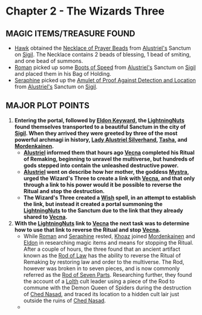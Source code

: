 # Chapter 2 - The Wizards Three

## MAGIC ITEMS/TREASURE FOUND
- [Hawk](<../PC's/Hawk.html>) obtained the [Necklace of Prayer Beads](https://www.dndbeyond.com/magic-items/9228862-necklace-of-prayer-beads) from [Alustriel's](<../NPC's/Alustriel Silverhand.html>) Sanctum on [Sigil](<../LOCATIONS/Sigil.html>). The Necklace contains 2 beads of blessing, 1 bead of smiting, and one bead of summons.
- [Roman](<../PC's/Roman.html>) picked up some [Boots of Speed](https://www.dndbeyond.com/magic-items/4589-boots-of-speed) from [Alustriel's](<../NPC's/Alustriel Silverhand.html>) Sanctum on [Sigil](<../LOCATIONS/Sigil.html>) and placed them in his Bag of Holding.
- [Seraphine](<../PC's/Seraphine.html>) picked up the [Amulet of Proof Against Detection and Location](https://www.dndbeyond.com/magic-items/4569-amulet-of-proof-against-detection-and-location) from [Alustriel's](<../NPC's/Alustriel Silverhand.html>) Sanctum on [Sigil](<../LOCATIONS/Sigil.html>).

## MAJOR PLOT POINTS
1. **Entering the portal, followed by [Eldon Keyward](<../NPC's/Minor NPC's/Eldon Keyward.html>), the [LightningNuts](<../PC's/LightningNuts.html>) found themselves transported to a beautiful Sanctum in the city of [Sigil](<../LOCATIONS/Sigil.html>). When they arrived they were greeted by three of the most powerful archmagi in history, [Lady Alustriel Silverhand](<../NPC's/Alustriel Silverhand.html>), [Tasha](<../NPC's/Tasha.html>), and [Mordenkainen](<../NPC's/Mordenkainen.html>).**
	-  **[Alustriel](<../NPC's/Alustriel Silverhand.html>) informed them that hours ago [Vecna](<../NPC's/Vecna.html>) completed his Ritual of Remaking, beginning to unravel the multiverse, but hundreds of gods stepped into contain the unleashed destructive power.** 
	-  **[Alustriel](<../NPC's/Alustriel Silverhand.html>) went on describe how her mother, the goddess [Mystra](https://forgottenrealms.fandom.com/wiki/Mystra), urged the Wizard's Three to create a link with [Vecna](<../NPC's/Vecna.html>), and that only through a link to his power would it be possible to reverse the Ritual and stop the destruction.**
	- **The Wizard's Three created a [Wish](https://www.dndbeyond.com/spells/2619213-wish) spell, in an attempt to establish the link, but instead it created a portal summoning the [LightningNuts](<../PC's/LightningNuts.html>) to the Sanctum due to the link that they already shared to [Vecna](<../NPC's/Vecna.html>).**
2. **With the [LightningNuts](<../PC's/LightningNuts.html>) link to [Vecna](<../NPC's/Vecna.html>) the next task was to determine how to use that link to reverse the Ritual and stop [Vecna](<../NPC's/Vecna.html>).**
	- While [Roman](<../PC's/Roman.html>) and [Seraphine](<../PC's/Seraphine.html>) rested, [Khoaz](<../PC's/Khoaz.html>) joined [Mordenkainen](<../NPC's/Mordenkainen.html>) and [Eldon](<../NPC's/Minor NPC's/Eldon Keyward.html>) in researching magic items and means for stopping the Ritual. After a couple of hours, the three found that an ancient artifact known as the [Rod of Law](<../SECRETS LEARNED/Rod of Seven Parts.html>) has the ability to reverse the Ritual of Remaking by restoring law and order to the multiverse. The Rod, however was broken in to seven pieces, and is now commonly referred as the [Rod of Seven Parts](<../SECRETS LEARNED/Rod of Seven Parts.html>). Researching further, they found the account of a [Lolth](https://forgottenrealms.fandom.com/wiki/Lolth) cult leader using a piece of the Rod to commune with the Demon Queen of Spiders during the destruction of [Ched Nasad](https://forgottenrealms.fandom.com/wiki/Ched_Nasad), and traced its location to a hidden cult lair just outside the ruins of [Ched Nasad](https://forgottenrealms.fandom.com/wiki/Ched_Nasad).
	- 